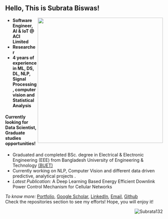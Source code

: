 ## Hello, This is Subrata Biswas!

[<img align="right" width="400" src="https://github-readme-stats.vercel.app/api?username=Subrata132&show_icons=true"/>](https://github.com/Subrata132/)



- **Software Engineer, AI & IoT @ ACI Limited**
- **Researcher**
- **4 years of experience in ML, DS, DL, NLP, Signal Processing, computer vision and Statistical Analysis**
#### Currently looking for Data Scientist, Graduate studies opportunities!
- Graduated and completed BSc. degree in Electrical & Electronic Engineering (EEE) from Bangladesh University of Engineering & Technology [(BUET)](https://eee.buet.ac.bd/)
- Currently working on NLP, Computer Vision and different data driven predictive, analytical projects .
- *Latest Publication:* A Deep Learning Based Energy Efficient Downlink Power Control Mechanism for Cellular Networks


*To know more:*  [Portfolio](https://sites.google.com/view/subrata-biswwas/home?authuser=0), [Google Scholar](https://scholar.google.com/citations?hl=en&view_op=list_works&authuser=2&gmla=AJsN-F7UXHbYyazAJb1_4UZxO5JafdWG3FqUdMnM0b8Ftthz2wD8XJlEXayMcfay9KN-dDQmD2Kh-Sy5izDdw30Al0g_5IKlag&user=xuMQYBgAAAAJ), [LinkedIn](https://www.linkedin.com/in/subrata-biswas-433247142/), [Email](mailto:subrata.buet.eee@gmail.com), [Github](https://github.com/Subrata132/)
<br/>
Check the repositories section to see my efforts! Hope, you will enjoy it!
<br/>
<p><img align='right' src="https://komarev.com/ghpvc/?username=Subrata132" alt="Subrata132" /> </p>
